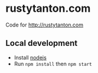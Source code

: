 rustytanton.com
===============

Code for http://rustytanton.com

Local development
-----------------
*   Install [nodejs](https://nodejs.org/en/)
*   Run `npm install` then `npm start`

